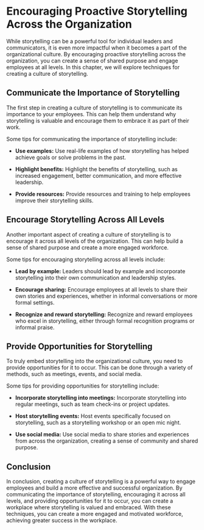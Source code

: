Encouraging Proactive Storytelling Across the Organization
=========================================================================================================

While storytelling can be a powerful tool for individual leaders and communicators, it is even more impactful when it becomes a part of the organizational culture. By encouraging proactive storytelling across the organization, you can create a sense of shared purpose and engage employees at all levels. In this chapter, we will explore techniques for creating a culture of storytelling.

Communicate the Importance of Storytelling
------------------------------------------

The first step in creating a culture of storytelling is to communicate its importance to your employees. This can help them understand why storytelling is valuable and encourage them to embrace it as part of their work.

Some tips for communicating the importance of storytelling include:

* **Use examples:** Use real-life examples of how storytelling has helped achieve goals or solve problems in the past.

* **Highlight benefits:** Highlight the benefits of storytelling, such as increased engagement, better communication, and more effective leadership.

* **Provide resources:** Provide resources and training to help employees improve their storytelling skills.

Encourage Storytelling Across All Levels
----------------------------------------

Another important aspect of creating a culture of storytelling is to encourage it across all levels of the organization. This can help build a sense of shared purpose and create a more engaged workforce.

Some tips for encouraging storytelling across all levels include:

* **Lead by example:** Leaders should lead by example and incorporate storytelling into their own communication and leadership styles.

* **Encourage sharing:** Encourage employees at all levels to share their own stories and experiences, whether in informal conversations or more formal settings.

* **Recognize and reward storytelling:** Recognize and reward employees who excel in storytelling, either through formal recognition programs or informal praise.

Provide Opportunities for Storytelling
--------------------------------------

To truly embed storytelling into the organizational culture, you need to provide opportunities for it to occur. This can be done through a variety of methods, such as meetings, events, and social media.

Some tips for providing opportunities for storytelling include:

* **Incorporate storytelling into meetings:** Incorporate storytelling into regular meetings, such as team check-ins or project updates.

* **Host storytelling events:** Host events specifically focused on storytelling, such as a storytelling workshop or an open mic night.

* **Use social media:** Use social media to share stories and experiences from across the organization, creating a sense of community and shared purpose.

Conclusion
----------

In conclusion, creating a culture of storytelling is a powerful way to engage employees and build a more effective and successful organization. By communicating the importance of storytelling, encouraging it across all levels, and providing opportunities for it to occur, you can create a workplace where storytelling is valued and embraced. With these techniques, you can create a more engaged and motivated workforce, achieving greater success in the workplace.
